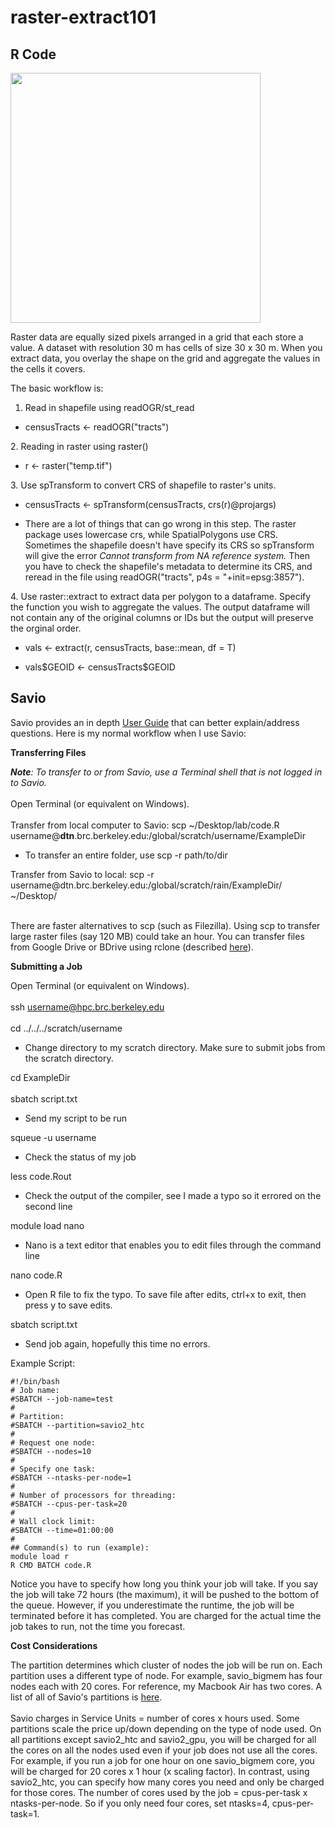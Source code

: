 # raster-extract101

## R Code

<img src="https://i.stack.imgur.com/8E1ug.png" width="400" />

Raster data are equally sized pixels arranged in a grid that each store a value. A dataset with resolution 30 m has cells of size 30 x 30 m. When you extract data, you overlay the shape on the grid and aggregate the values in the cells it covers.

The basic workflow is: 
1. Read in shapefile using readOGR/st_read 
<ul><li> censusTracts <- readOGR("tracts") </li></ul>
2. Reading in raster using raster()
<ul><li> r <- raster("temp.tif") </li></ul>
3. Use spTransform to convert CRS of shapefile to raster's units.
<ul><li> censusTracts <- spTransform(censusTracts, crs(r)@projargs) </li></ul>
<ul><li> There are a lot of things that can go wrong in this step. The raster package uses lowercase crs, while SpatialPolygons use CRS. Sometimes the shapefile doesn't have specify its CRS so spTransform will give the error <em>Cannot transform from NA reference system.</em> Then you have to check the shapefile's metadata to determine its CRS, and reread in the file using readOGR("tracts", p4s = "+init=epsg:3857"). </li></ul>
4. Use raster::extract to extract data per polygon to a dataframe. Specify the function you wish to aggregate the values. The output dataframe will not contain any of the original columns or IDs but the output will preserve the orginal order.
<ul><li> vals <- extract(r, censusTracts, base::mean, df = T) </li></ul>
<ul><li> vals$GEOID <- censusTracts$GEOID </li></ul>


## Savio

Savio provides an in depth [User Guide](https://docs-research-it.berkeley.edu/services/high-performance-computing/user-guide/) that can better explain/address questions. Here is my normal workflow when I use Savio:

**Transferring Files**

***Note**: To transfer to or from Savio, use a Terminal shell that is not logged in to Savio.* <br/><br/>
Open Terminal (or equivalent on Windows).<br/><br/>
Transfer from local computer to Savio: scp ~/Desktop/lab/code.R username@**dtn**.brc.berkeley.edu:/global/scratch/username/ExampleDir
<ul><li>To transfer an entire folder, use scp -r path/to/dir </li></ul> 
Transfer from Savio to local: scp -r username@dtn.brc.berkeley.edu:/global/scratch/rain/ExampleDir/ ~/Desktop/ <br/><br/>

There are faster alternatives to scp (such as Filezilla). Using scp to transfer large raster files (say 120 MB) could take an hour. You can transfer files from Google Drive or BDrive using rclone (described [here](https://docs-research-it.berkeley.edu/services/high-performance-computing/user-guide/transferring-data/rclone-box-bdrive/)).

**Submitting a Job**

Open Terminal (or equivalent on Windows).<br/><br/>
ssh username@hpc.brc.berkeley.edu <br/><br/>
cd ../../../scratch/username  
<ul><li>Change directory to my scratch directory. Make sure to submit jobs from the scratch directory.</li></ul>
cd ExampleDir <br/><br/>
sbatch script.txt 
<ul><li>Send my script to be run </li></ul>
squeue -u username 
  <ul><li>Check the status of my job</li></ul>
less code.Rout 
    <ul><li>Check the output of the compiler, see I made a typo so it errored on the second line</li></ul>
module load nano 
      <ul><li>Nano is a text editor that enables you to edit files through the command line</li></ul>
nano code.R 
        <ul><li>Open R file to fix the typo. To save file after edits, ctrl+x to exit, then press y to save edits.</li></ul>
sbatch script.txt 
          <ul><li>Send job again, hopefully this time no errors.</li></ul>

Example Script:
```
#!/bin/bash
# Job name:
#SBATCH --job-name=test
#
# Partition:
#SBATCH --partition=savio2_htc
#
# Request one node:
#SBATCH --nodes=10
#
# Specify one task:
#SBATCH --ntasks-per-node=1
#
# Number of processors for threading:
#SBATCH --cpus-per-task=20
#
# Wall clock limit:
#SBATCH --time=01:00:00
#
## Command(s) to run (example):
module load r
R CMD BATCH code.R 
```

Notice you have to specify how long you think your job will take. If you say the job will take 72 hours (the maximum), it will be pushed to the bottom of the queue. However, if you underestimate the runtime, the job will be terminated before it has completed. You are charged for the actual time the job takes to run, not the time you forecast. 

**Cost Considerations**

The partition determines which cluster of nodes the job will be run on. Each partition uses a different type of node. For example, savio_bigmem has four nodes each with 20 cores. For reference, my Macbook Air has two cores. A list of all of Savio's partitions is [here](https://docs-research-it.berkeley.edu/services/high-performance-computing/user-guide/hardware-config/). <br/><br/>
Savio charges in Service Units = number of cores x hours used. Some partitions scale the price up/down depending on the type of node used. On all partitions except savio2_htc and savio2_gpu, you will be charged for all the cores on all the nodes used even if your job does not use all the cores. For example, if you run a job for one hour on one savio_bigmem core, you will be charged for 20 cores x 1 hour (x scaling factor). In contrast, using savio2_htc, you can specify how many cores you need and only be charged for those cores. The number of cores used by the job = cpus-per-task x ntasks-per-node. So if you only need four cores, set ntasks=4, cpus-per-task=1.





